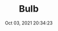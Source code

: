 ---
id: 15
title: Bulb 
file-slug: bulb
date: Oct 03, 2021 20:34:23
feature: false
category: icons
angle: dynamic
clay: https://3dicons.sgp1.cdn.digitaloceanspaces.com/v1/dynamic/clay/bulb-dynamic-clay.png
gradient: https://3dicons.sgp1.cdn.digitaloceanspaces.com/v1/dynamic/gradient/bulb-dynamic-gradient.png
color: https://3dicons.sgp1.cdn.digitaloceanspaces.com/v1/dynamic/color/bulb-dynamic-color.png
premium: https://3dicons.sgp1.cdn.digitaloceanspaces.com/v1/dynamic/premium/bulb-dynamic-premium.png
---